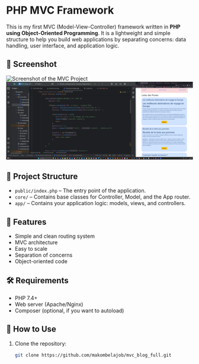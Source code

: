 # PHP MVC Framework

This is my first MVC (Model-View-Controller) framework written in **PHP using Object-Oriented Programming**. It is a lightweight and simple structure to help you build web applications by separating concerns: data handling, user interface, and application logic.

## 📸 Screenshot

![Screenshot of the MVC Project](relative/path/to/your/screenshot.png)
![Screenshot](app/public/images/Screenshot.png)

## 📁 Project Structure


- `public/index.php` – The entry point of the application.
- `core/` – Contains base classes for Controller, Model, and the App router.
- `app/` – Contains your application logic: models, views, and controllers.

## 🚀 Features

- Simple and clean routing system
- MVC architecture
- Easy to scale
- Separation of concerns
- Object-oriented code

## 🛠️ Requirements

- PHP 7.4+
- Web server (Apache/Nginx)
- Composer (optional, if you want to autoload)

## 🧪 How to Use

1. Clone the repository:
   ```bash
   git clone https://github.com/makombelajob/mvc_blog_full.git
